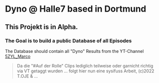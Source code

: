 # Dyno @ Halle7 based in Dortmund

## This Projekt is in Alpha.

### The Goal is to build a public Database of all Episodes

The Database should contain all "Dyno" Results from the YT-Channel [5ZYL_Marco](https://www.youtube.com/channel/UCNhFsNZQfB2mdM1FoV6q1Kw)

> Da die "#Auf der Rolle" Clips lediglich teilweise oder garnicht richtig via VT getaggt wurden ... folgt hier nun eine sysifuss Arbeit,
> (c)2022 T.OJE & ...
